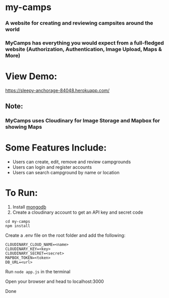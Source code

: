 # my-camps 
### A website for creating and reviewing campsites around the world 

### MyCamps has everything you would expect from a full-fledged website (Authorization, Authentication, Image Upload, Maps & More) 
# View Demo: 
https://sleepy-anchorage-84048.herokuapp.com/

## Note:
### MyCamps uses Cloudinary for Image Storage and Mapbox for showing Maps

# Some Features Include:
* Users can create, edit, remove and review campgrounds
* Users can login and register accounts
* Users can search campground by name or location

# To Run:
1. Install [mongodb](https://www.mongodb.com/)
2. Create a cloudinary account to get an API key and secret code

```
cd my-camps
npm install
```

Create a .env file on the root folder and add the following:

```
CLOUDINARY_CLOUD_NAME=<name>
CLOUDINARY_KEY=<key>
CLOUDINARY_SECRET=<secret>
MAPBOX_TOKEN=<token>
DB_URL=<url>
```

Run ```node app.js``` in the terminal

Open your browser and head to localhost:3000

Done
